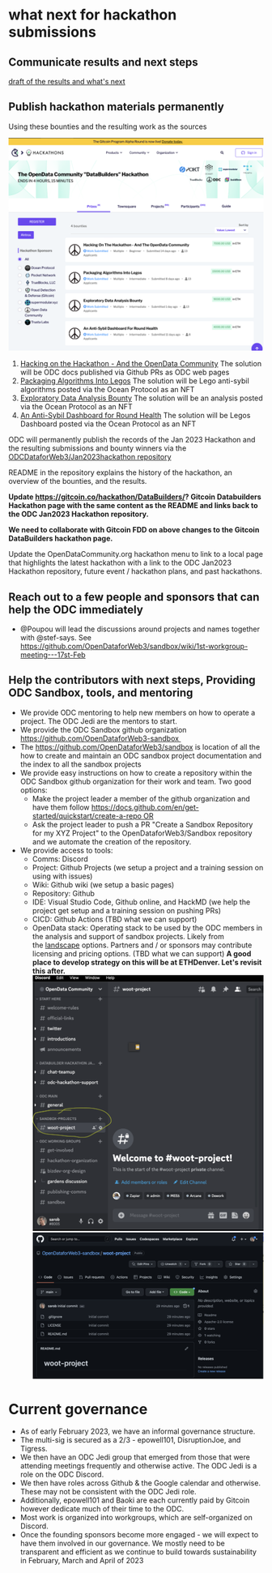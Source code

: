 # what next for hackathon submissions

## Communicate results and next steps 

[draft of the results and what's next](https://docs.google.com/document/d/11N5Y3sPvhJ0Hy_w0sjdlbH1wcv8E5c9hl6r8fvsY9ck/edit?usp=sharing)

## Publish hackathon materials permanently

Using these bounties and the resulting work as the sources

![odc-jan2023-hackathon.png](odc-jan2023-hackathon.png)

1. [Hacking on the Hackathon - And the OpenData Community](https://gitcoin.co/issue/29677) The solution will be ODC docs published via Github PRs as ODC web pages
2. [Packaging Algorithms Into Legos](https://gitcoin.co/issue/29676) The solution will be Lego anti-sybil algorithms posted via the Ocean Protocol as an NFT
3. [Exploratory Data Analysis Bounty](https://gitcoin.co/issue/29675) The solution will be an analysis posted via the Ocean Protocol as an NFT
4. [An Anti-Sybil Dashboard for Round Health](https://gitcoin.co/issue/29674) The solution will be Legos Dashboard posted via the Ocean Protocol as an NFT

ODC will permanently publish the records of the Jan 2023 Hackathon and the resulting submissions and bounty winners via the [ODCDataforWeb3/Jan2023hackathon repository](https://github.com/OpenDataforWeb3/Jan2023hackathon) 

README in the repository explains the history of the hackathon, an overview of the bounties, and the results. 

**Update https://gitcoin.co/hackathon/DataBuilders/? Gitcoin Databuilders Hackathon page with the same content as the README and links back to the ODC Jan2023 Hackathon repository.**

**We need to collaborate with Gitcoin FDD on above changes to the Gitcoin DataBuilders hackathon page.**

Update the OpenDataCommunity.org hackathon menu to link to a local page that highlights the latest hackathon with a link to the ODC Jan2023 Hackathon repository, future event / hackathon plans, and past hackathons. 

## Reach out to a few people and sponsors that can help the ODC immediately

- @Poupou will lead the discussions around projects and names together with @stef-says. See https://github.com/OpenDataforWeb3/sandbox/wiki/1st-workgroup-meeting---17st-Feb

## Help the contributors with next steps, Providing ODC Sandbox, tools, and mentoring

- We provide ODC mentoring to help new members on how to operate a project. The ODC Jedi are the mentors to start.
- We provide the ODC Sandbox github organization https://github.com/OpenDataforWeb3-sandbox 
- The https://github.com/OpenDataforWeb3/sandbox is location of all the how to create and maintain an ODC sandbox project documentation and the index to all the sandbox projects
- We provide easy instructions on how to create a repository within the ODC Sandbox github organization for their work and team. Two good options:
  - Make the project leader a member of the github organization and have them follow https://docs.github.com/en/get-started/quickstart/create-a-repo OR
  - Ask the project leader to push a PR "Create a Sandbox Repository for my XYZ Project" to the OpenDataforWeb3/Sandbox repository and we automate the creation of the repository.
- We provide access to tools:
  - Comms: Discord
  - Project: Github Projects (we setup a project and a training session on using with issues)
  - Wiki: Github wiki (we setup a basic pages)
  - Repository: Github
  - IDE: Visual Studio Code, Github online, and HackMD (we help the project get setup and a training session on pushing PRs)
  - CICD: Github Actions (TBD what we can support)
  - OpenData stack: Operating stack to be used by the ODC members in the analysis and support of sandbox projects. Likely from the [landscape](../../docs/landscape.md) options. Partners and / or sponsors may contribute licensing and pricing options. (TBD what we can support) **A good place to develop strategy on this will be at ETHDenver. Let's revisit this after.**
![sandbox-discord](sandbox-discord-woot-project.png)
![sandbox-github](sandbox-github-woot-project.png)

# Current governance

- As of early February 2023, we have an informal governance structure.
- The multi-sig is secured as a 2/3 - epowell101, DisruptionJoe, and Tigress.
- We then have an ODC Jedi group that emerged from those that were attending meetings frequently and otherwise active. The ODC Jedi is a role on the ODC Discord.
- We then have roles across Github & the Google calendar and otherwise. These may not be consistent with the ODC Jedi role.
- Additionally, epowell101 and Baoki are each currently paid by Gitcoin however dedicate much of their time to the ODC.
- Most work is organized into workgroups, which are self-organized on Discord.
- Once the founding sponsors become more engaged - we will expect to have them involved in our governance. We mostly need to be transparent and efficient as we continue to build towards sustainability in February, March and April of 2023


